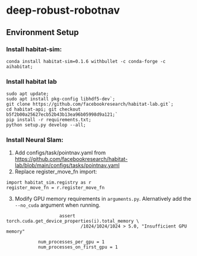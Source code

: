 # deep-robust-robotnav


## Environment Setup

### Install habitat-sim:
```
conda install habitat-sim=0.1.6 withbullet -c conda-forge -c aihabitat; 
```

### Install habitat lab
```
sudo apt update;
sudo apt install pkg-config libhdf5-dev`;
git clone https://github.com/facebookresearch/habitat-lab.git`;
cd habitat-api; git checkout b5f2b00a25627ecb52b43b13ea96b05998d9a121;`
pip install -r requirements.txt;
python setup.py develop --all;
```

### Install Neural Slam:

1. Add configs/task/pointnav.yaml from https://github.com/facebookresearch/habitat-lab/blob/main/configs/tasks/pointnav.yaml 
2. Replace register_move_fn import: 
```
import habitat_sim.registry as r
register_move_fn = r.register_move_fn
```
3. Modify GPU memory requirements in `arguments.py`. Alernatively add the `--no_cuda` argument when running.
```
                    assert torch.cuda.get_device_properties(i).total_memory \
                            /1024/1024/1024 > 5.0, "Insufficient GPU memory"

            num_processes_per_gpu = 1
            num_processes_on_first_gpu = 1
```
